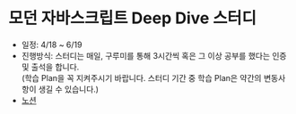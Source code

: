# 모던 자바스크립트 Deep Dive 스터디
- 일정: 4/18 ~ 6/19
- 진행방식: 스터디는 매일, 구루미를 통해 3시간씩 혹은 그 이상 공부를 했다는 인증 및 출석을 합니다.  
(학습 Plan을 꼭 지켜주시기 바랍니다. 스터디 기간 중 학습 Plan은 약간의 변동사항이 생길 수 있습니다.)
- [노션](https://mellow-midnight-fa8.notion.site/deep-dive-9ab02920b5e04ef5b51cdaeceff4815a)
